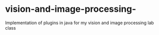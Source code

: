 # vision-and-image-processing-

Implementation of plugins in java for my vision and image processing lab class
